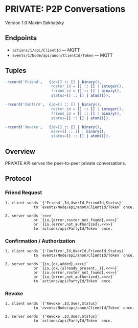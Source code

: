 PRIVATE: P2P Conversations
==========================

Version 1.0 Maxim Sokhatsky

Endpoints
---------
* `actions/1/api/ClientId` — MQTT
* `events/1/Node/api/anon/ClientId/Token` — MQTT

Tuples
------

```erlang
-record('Friend',   {id=[] :: [] | binary(),
                     roster_id = [] :: [] | integer(),
                     friend_id = [] :: [] | binary(),
                     status=[] :: [] | atom()}).
```

```erlang
-record('Confirm',  {id=[] :: [] | binary(),
                     roster_id = [] :: [] | integer(),
                     friend_id = [] :: [] | binary(),
                     status=[] :: [] | atom()}).
```

```erlang
-record('Revoke',   {id=[] :: [] | binary(),
                     user=[] :: [] | binary(),
                     status=[] :: [] | atom()}).
```

Overview
--------

PRIVATE API serves the peer-to-peer private conversations.

Protocol
--------

### Friend Request

```
1. client sends `{'Friend',Id,UserId,FriendId,Status}`
             to `events/Node/api/anon/ClientId/Token` once.
```

```
2. server sends `<<>>`
             or `{io,{error,roster_not_found},<<>>}`
             or `{io,{error,not_authorized},<<>>}`
             to `actions/api/PartyId/Token` once.
```

### Confirmation / Authorization

```
1. client sends `{'Confirm',Id,UserId,FriendId,Status}`
             to `events/Node/api/anon/ClientId/Token` once.
```

```
2. server sends `{io,{ok,added},<<>>}`
             or `{io,{ok,{already_present,_}},<<>>}`
             or `{io,{error,roster_not_found},<<>>}`
             or `{io,{error,not_authorized},<<>>}`
             to `actions/api/PartyId/Token` once.
```

### Revoke

```
1. client sends `{'Revoke',Id,User,Status}`
             to `events/Node/api/anon/ClientId/Token` once.
```

```
2. server sends `{'Revoke',Id,User,Status}`
             to `actions/api/PartyId/Token` once.
```
